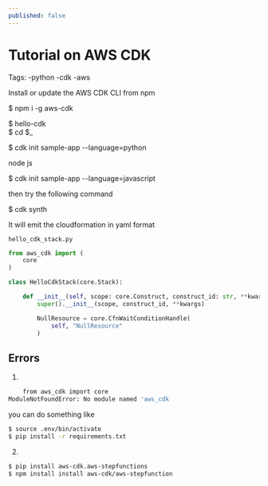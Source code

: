 ```yaml
---
published: false
---
```

# Tutorial on AWS CDK

Tags: 
-python
-cdk 
-aws


Install or update the AWS CDK CLI from npm

$ npm i -g aws-cdk

$ hello-cdk  
$ cd $_

$ cdk init sample-app --language=python

node js 

$ cdk init sample-app --language=javascript


then try the following command 

$ cdk synth

It will emit the cloudformation in yaml format

`hello_cdk_stack.py` 

```python
from aws_cdk import (
    core
)

class HelloCdkStack(core.Stack):

    def __init__(self, scope: core.Construct, construct_id: str, **kwargs) -> None:
        super().__init__(scope, construct_id, **kwargs)

        NullResource = core.CfnWaitConditionHandle( 
            self, "NullResource"
        )

```

## Errors 

1. 

```bash
    from aws_cdk import core
ModuleNotFoundError: No module named 'aws_cdk
```

you can do something like
```bash
$ source .env/bin/activate
$ pip install -r requirements.txt
```

2. 

```bash
$ pip install aws-cdk.aws-stepfunctions
$ npm install install aws-cdk/aws-stepfunction
```
